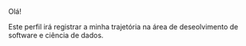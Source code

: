 Olá!

Este perfil irá registrar a minha trajetória na área de deseolvimento de software e ciência de dados.
